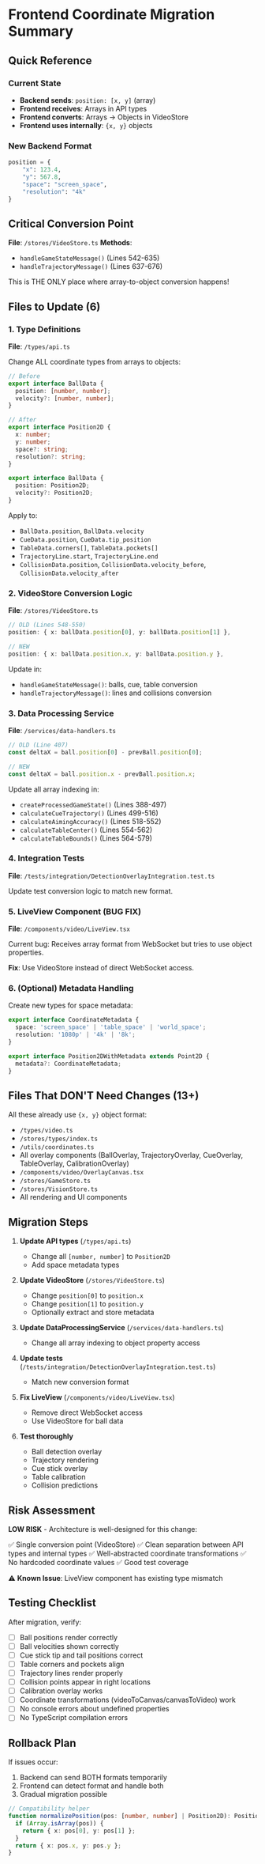 # Frontend Coordinate Migration Summary

## Quick Reference

### Current State
- **Backend sends**: `position: [x, y]` (array)
- **Frontend receives**: Arrays in API types
- **Frontend converts**: Arrays → Objects in VideoStore
- **Frontend uses internally**: `{x, y}` objects

### New Backend Format
```python
position = {
    "x": 123.4,
    "y": 567.8,
    "space": "screen_space",
    "resolution": "4k"
}
```

## Critical Conversion Point

**File**: `/stores/VideoStore.ts`
**Methods**:
- `handleGameStateMessage()` (Lines 542-635)
- `handleTrajectoryMessage()` (Lines 637-676)

This is THE ONLY place where array-to-object conversion happens!

## Files to Update (6)

### 1. Type Definitions
**File**: `/types/api.ts`

Change ALL coordinate types from arrays to objects:

```typescript
// Before
export interface BallData {
  position: [number, number];
  velocity?: [number, number];
}

// After
export interface Position2D {
  x: number;
  y: number;
  space?: string;
  resolution?: string;
}

export interface BallData {
  position: Position2D;
  velocity?: Position2D;
}
```

Apply to:
- `BallData.position`, `BallData.velocity`
- `CueData.position`, `CueData.tip_position`
- `TableData.corners[]`, `TableData.pockets[]`
- `TrajectoryLine.start`, `TrajectoryLine.end`
- `CollisionData.position`, `CollisionData.velocity_before`, `CollisionData.velocity_after`

### 2. VideoStore Conversion Logic
**File**: `/stores/VideoStore.ts`

```typescript
// OLD (Lines 548-550)
position: { x: ballData.position[0], y: ballData.position[1] },

// NEW
position: { x: ballData.position.x, y: ballData.position.y },
```

Update in:
- `handleGameStateMessage()`: balls, cue, table conversion
- `handleTrajectoryMessage()`: lines and collisions conversion

### 3. Data Processing Service
**File**: `/services/data-handlers.ts`

```typescript
// OLD (Line 407)
const deltaX = ball.position[0] - prevBall.position[0];

// NEW
const deltaX = ball.position.x - prevBall.position.x;
```

Update all array indexing in:
- `createProcessedGameState()` (Lines 388-497)
- `calculateCueTrajectory()` (Lines 499-516)
- `calculateAimingAccuracy()` (Lines 518-552)
- `calculateTableCenter()` (Lines 554-562)
- `calculateTableBounds()` (Lines 564-579)

### 4. Integration Tests
**File**: `/tests/integration/DetectionOverlayIntegration.test.ts`

Update test conversion logic to match new format.

### 5. LiveView Component (BUG FIX)
**File**: `/components/video/LiveView.tsx`

Current bug: Receives array format from WebSocket but tries to use object properties.

**Fix**: Use VideoStore instead of direct WebSocket access.

### 6. (Optional) Metadata Handling

Create new types for space metadata:

```typescript
export interface CoordinateMetadata {
  space: 'screen_space' | 'table_space' | 'world_space';
  resolution: '1080p' | '4k' | '8k';
}

export interface Position2DWithMetadata extends Point2D {
  metadata?: CoordinateMetadata;
}
```

## Files That DON'T Need Changes (13+)

All these already use `{x, y}` object format:
- `/types/video.ts`
- `/stores/types/index.ts`
- `/utils/coordinates.ts`
- All overlay components (BallOverlay, TrajectoryOverlay, CueOverlay, TableOverlay, CalibrationOverlay)
- `/components/video/OverlayCanvas.tsx`
- `/stores/GameStore.ts`
- `/stores/VisionStore.ts`
- All rendering and UI components

## Migration Steps

1. **Update API types** (`/types/api.ts`)
   - Change all `[number, number]` to `Position2D`
   - Add space metadata types

2. **Update VideoStore** (`/stores/VideoStore.ts`)
   - Change `position[0]` to `position.x`
   - Change `position[1]` to `position.y`
   - Optionally extract and store metadata

3. **Update DataProcessingService** (`/services/data-handlers.ts`)
   - Change all array indexing to object property access

4. **Update tests** (`/tests/integration/DetectionOverlayIntegration.test.ts`)
   - Match new conversion format

5. **Fix LiveView** (`/components/video/LiveView.tsx`)
   - Remove direct WebSocket access
   - Use VideoStore for ball data

6. **Test thoroughly**
   - Ball detection overlay
   - Trajectory rendering
   - Cue stick overlay
   - Table calibration
   - Collision predictions

## Risk Assessment

**LOW RISK** - Architecture is well-designed for this change:

✅ Single conversion point (VideoStore)
✅ Clean separation between API types and internal types
✅ Well-abstracted coordinate transformations
✅ No hardcoded coordinate values
✅ Good test coverage

⚠️ **Known Issue**: LiveView component has existing type mismatch

## Testing Checklist

After migration, verify:
- [ ] Ball positions render correctly
- [ ] Ball velocities shown correctly
- [ ] Cue stick tip and tail positions correct
- [ ] Table corners and pockets align
- [ ] Trajectory lines render properly
- [ ] Collision points appear in right locations
- [ ] Calibration overlay works
- [ ] Coordinate transformations (videoToCanvas/canvasToVideo) work
- [ ] No console errors about undefined properties
- [ ] No TypeScript compilation errors

## Rollback Plan

If issues occur:
1. Backend can send BOTH formats temporarily
2. Frontend can detect format and handle both
3. Gradual migration possible

```typescript
// Compatibility helper
function normalizePosition(pos: [number, number] | Position2D): Position2D {
  if (Array.isArray(pos)) {
    return { x: pos[0], y: pos[1] };
  }
  return { x: pos.x, y: pos.y };
}
```
